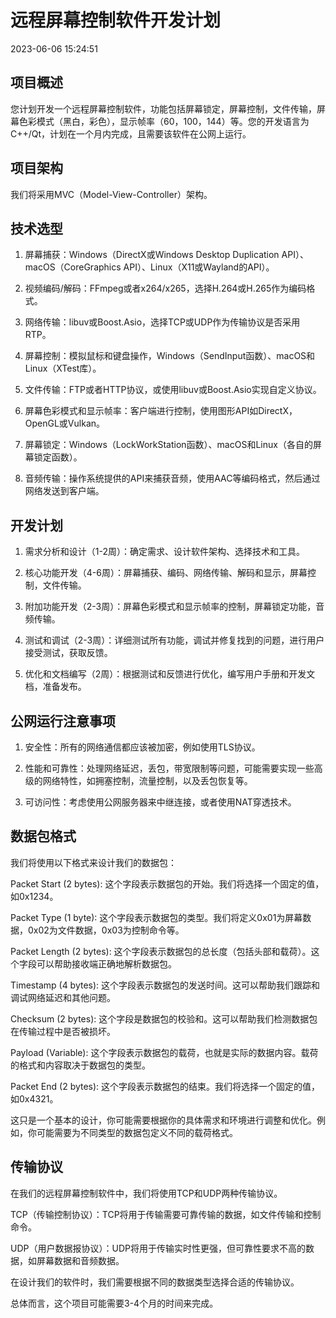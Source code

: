 # **远程屏幕控制软件开发计划** #
2023-06-06 15:24:51 
## 项目概述 ##
您计划开发一个远程屏幕控制软件，功能包括屏幕锁定，屏幕控制，文件传输，屏幕色彩模式（黑白，彩色），显示帧率（60，100，144）等。您的开发语言为C++/Qt，计划在一个月内完成，且需要该软件在公网上运行。

## 项目架构 ##
我们将采用MVC（Model-View-Controller）架构。

## 技术选型 ##


1. 屏幕捕获：Windows（DirectX或Windows Desktop Duplication API）、macOS（CoreGraphics API）、Linux（X11或Wayland的API）。

2. 视频编码/解码：FFmpeg或者x264/x265，选择H.264或H.265作为编码格式。

3. 网络传输：libuv或Boost.Asio，选择TCP或UDP作为传输协议是否采用RTP。

4. 屏幕控制：模拟鼠标和键盘操作，Windows（SendInput函数）、macOS和Linux（XTest库）。

5. 文件传输：FTP或者HTTP协议，或使用libuv或Boost.Asio实现自定义协议。

6. 屏幕色彩模式和显示帧率：客户端进行控制，使用图形API如DirectX，OpenGL或Vulkan。

7. 屏幕锁定：Windows（LockWorkStation函数）、macOS和Linux（各自的屏幕锁定函数）。

8. 音频传输：操作系统提供的API来捕获音频，使用AAC等编码格式，然后通过网络发送到客户端。

## 开发计划 ##


1. 需求分析和设计（1-2周）：确定需求、设计软件架构、选择技术和工具。

2. 核心功能开发（4-6周）：屏幕捕获、编码、网络传输、解码和显示，屏幕控制，文件传输。

3. 附加功能开发（2-3周）：屏幕色彩模式和显示帧率的控制，屏幕锁定功能，音频传输。

4. 测试和调试（2-3周）：详细测试所有功能，调试并修复找到的问题，进行用户接受测试，获取反馈。

5. 优化和文档编写（2周）：根据测试和反馈进行优化，编写用户手册和开发文档，准备发布。

## 公网运行注意事项 ##
1. 安全性：所有的网络通信都应该被加密，例如使用TLS协议。

2. 性能和可靠性：处理网络延迟，丢包，带宽限制等问题，可能需要实现一些高级的网络特性，如拥塞控制，流量控制，以及丢包恢复等。

3. 可访问性：考虑使用公网服务器来中继连接，或者使用NAT穿透技术。

## 数据包格式 ##

我们将使用以下格式来设计我们的数据包：


Packet Start (2 bytes): 这个字段表示数据包的开始。我们将选择一个固定的值，如0x1234。

Packet Type (1 byte): 这个字段表示数据包的类型。我们将定义0x01为屏幕数据，0x02为文件数据，0x03为控制命令等。

Packet Length (2 bytes): 这个字段表示数据包的总长度（包括头部和载荷）。这个字段可以帮助接收端正确地解析数据包。

Timestamp (4 bytes): 这个字段表示数据包的发送时间。这可以帮助我们跟踪和调试网络延迟和其他问题。

Checksum (2 bytes): 这个字段是数据包的校验和。这可以帮助我们检测数据包在传输过程中是否被损坏。

Payload (Variable): 这个字段表示数据包的载荷，也就是实际的数据内容。载荷的格式和内容取决于数据包的类型。

Packet End (2 bytes): 这个字段表示数据包的结束。我们将选择一个固定的值，如0x4321。

这只是一个基本的设计，你可能需要根据你的具体需求和环境进行调整和优化。例如，你可能需要为不同类型的数据包定义不同的载荷格式。


## 传输协议 ##

在我们的远程屏幕控制软件中，我们将使用TCP和UDP两种传输协议。

TCP（传输控制协议）：TCP将用于传输需要可靠传输的数据，如文件传输和控制命令。

UDP（用户数据报协议）：UDP将用于传输实时性更强，但可靠性要求不高的数据，如屏幕数据和音频数据。

在设计我们的软件时，我们需要根据不同的数据类型选择合适的传输协议。

总体而言，这个项目可能需要3-4个月的时间来完成。

